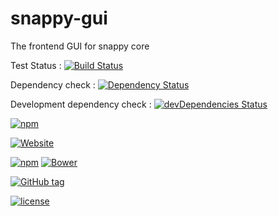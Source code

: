 # snappy-gui
The frontend GUI for snappy core

Test Status : [![Build Status](https://travis-ci.org/SnappyRobotics/snappy-gui.svg?branch=master)](https://travis-ci.org/SnappyRobotics/snappy-gui)

Dependency check : [![Dependency Status](https://david-dm.org/SnappyRobotics/snappy-gui.svg)](https://david-dm.org/SnappyRobotics/snappy-gui)

Development dependency check :
[![devDependencies Status](https://david-dm.org/SnappyRobotics/snappy-gui/dev-status.svg)](https://david-dm.org/SnappyRobotics/snappy-gui?type=dev)

[![npm](https://img.shields.io/npm/dt/snappy-gui.svg)](https://snappyrobotics.github.io/)


[![Website](https://img.shields.io/website-up-down-green-red/http/snappyrobotics.github.io.svg)](https://snappyrobotics.github.io/)


[![npm](https://img.shields.io/npm/v/npm.svg)]()
[![Bower](https://img.shields.io/bower/v/bootstrap.svg)]()

[![GitHub tag](https://img.shields.io/github/tag/SnappyRobotics/snappy-gui.svg)](https://github.com/SnappyRobotics/snappy-gui)

[![license](https://img.shields.io/github/license/SnappyRobotics/snappy-gui.svg)]()
